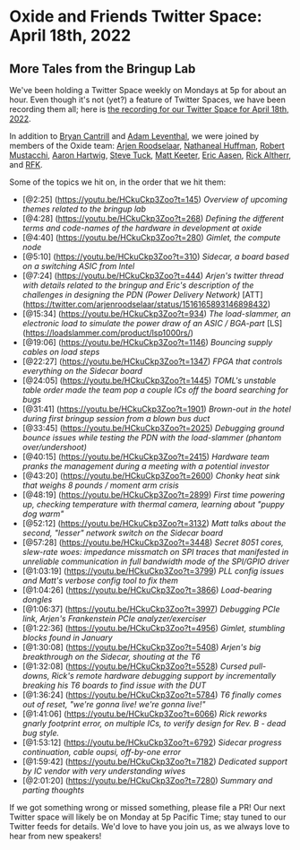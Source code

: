 # Oxide and Friends Twitter Space: April 18th, 2022

## More Tales from the Bringup Lab

We've been holding a Twitter Space weekly on Mondays at 5p for about an hour.
Even though it's not (yet?) a feature of Twitter Spaces, we have been
recording them all; here is
[the recording for our Twitter Space for April 18th, 2022](https://youtu.be/HCkuCkp3Zoo).

In addition to
[Bryan Cantrill](https://twitter.com/bcantrill) and
[Adam Leventhal](https://twitter.com/ahl),
we were joined by members of the Oxide team:
[Arjen Roodselaar](https://twitter.com/arjenroodselaar),
[Nathaneal Huffman](https://twitter.com/SyntheticGate),
[Robert Mustacchi](https://twitter.com/rmustacc),
[Aaron Hartwig](https://twitter.com/AaronHartwig1),
[Steve Tuck](https://twitter.com/sdtuck),
[Matt Keeter](https://twitter.com/impraxical),
[Eric Aasen](https://twitter.com/random_enginerd),
[Rick Altherr](https://twitter.com/mxshift),
and [RFK](https://twitter.com/RobertFKeith).

Some of the topics we hit on, in the order that we hit them:

- [@2:25] (https://youtu.be/HCkuCkp3Zoo?t=145)
  *Overview of upcoming themes related to the bringup lab*
- [@4:28] (https://youtu.be/HCkuCkp3Zoo?t=268)
  *Defining the different terms and code-names of the hardware in development at oxide*
- [@4:40] (https://youtu.be/HCkuCkp3Zoo?t=280)
  *Gimlet, the compute node*
- [@5:10] (https://youtu.be/HCkuCkp3Zoo?t=310)
  *Sidecar, a board based on a switching ASIC from Intel*
- [@7:24] (https://youtu.be/HCkuCkp3Zoo?t=444)
  *Arjen's twitter thread with details related to the bringup and Eric's description of the challenges in designing the PDN (Power Delivery Network)*
  [ATT] (https://twitter.com/arjenroodselaar/status/1516165893146898432)
- [@15:34] (https://youtu.be/HCkuCkp3Zoo?t=934)
  *The load-slammer, an electronic load to simulate the power draw of an ASIC / BGA-part*
  [LS] (https://loadslammer.com/product/lsp1000rs/)
- [@19:06] (https://youtu.be/HCkuCkp3Zoo?t=1146)
  *Bouncing supply cables on load steps*
- [@22:27] (https://youtu.be/HCkuCkp3Zoo?t=1347)
  *FPGA that controls everything on the Sidecar board*
- [@24:05] (https://youtu.be/HCkuCkp3Zoo?t=1445)
  *TOML's unstable table order made the team pop a couple ICs off the board searching for bugs*
- [@31:41] (https://youtu.be/HCkuCkp3Zoo?t=1901)
  *Brown-out in the hotel during first bringup session from a blown bus duct*
- [@33:45] (https://youtu.be/HCkuCkp3Zoo?t=2025)
  *Debugging ground bounce issues while testing the PDN with the load-slammer (phantom over/undershoot)*
- [@40:15] (https://youtu.be/HCkuCkp3Zoo?t=2415)
  *Hardware team pranks the management during a meeting with a potential investor*
- [@43:20] (https://youtu.be/HCkuCkp3Zoo?t=2600)
  *Chonky heat sink that weighs 8 pounds / moment arm crisis*
- [@48:19] (https://youtu.be/HCkuCkp3Zoo?t=2899)
  *First time powering up, checking temperature with thermal camera, learning about "puppy dog warm"*
- [@52:12] (https://youtu.be/HCkuCkp3Zoo?t=3132)
  *Matt talks about the second, "lesser" network switch on the Sidecar board*
- [@57:28] (https://youtu.be/HCkuCkp3Zoo?t=3448)
  *Secret 8051 cores, slew-rate woes: impedance missmatch on SPI traces that manifested in unreliable communication in full bandwidth mode of the SPI/GPIO driver*
- [@1:03:19] (https://youtu.be/HCkuCkp3Zoo?t=3799)
  *PLL config issues and Matt's verbose config tool to fix them*
- [@1:04:26] (https://youtu.be/HCkuCkp3Zoo?t=3866)
  *Load-bearing dongles*
- [@1:06:37] (https://youtu.be/HCkuCkp3Zoo?t=3997)
  *Debugging PCIe link, Arjen's Frankenstein PCIe analyzer/exerciser*
- [@1:22:36] (https://youtu.be/HCkuCkp3Zoo?t=4956)
  *Gimlet, stumbling blocks found in January*
- [@1:30:08] (https://youtu.be/HCkuCkp3Zoo?t=5408)
  *Arjen's big breakthrough on the Sidecar, shouting at the T6*
- [@1:32:08] (https://youtu.be/HCkuCkp3Zoo?t=5528)
  *Cursed pull-downs, Rick's remote hardware debugging support by incrementally breaking his T6 boards to find issue with the DUT*
- [@1:36:24] (https://youtu.be/HCkuCkp3Zoo?t=5784)
  *T6 finally comes out of reset, "we're gonna live! we're gonna live!"*
- [@1:41:06] (https://youtu.be/HCkuCkp3Zoo?t=6066)
  *Rick reworks gnarly footprint error, on multiple ICs, to verify design for Rev. B - dead bug style.*
- [@1:53:12] (https://youtu.be/HCkuCkp3Zoo?t=6792)
  *Sidecar progress continuation, cable oupsi, off-by-one error*
- [@1:59:42] (https://youtu.be/HCkuCkp3Zoo?t=7182)
  *Dedicated support by IC vendor with very understanding wives*
- [@2:01:20] (https://youtu.be/HCkuCkp3Zoo?t=7280)
  *Summary and parting thoughts*

If we got something wrong or missed something, please file a PR!
Our next Twitter space will likely be on Monday at 5p Pacific Time; stay tuned
to our Twitter feeds for details.  We'd love to have you join us, as we
always love to hear from new speakers!

